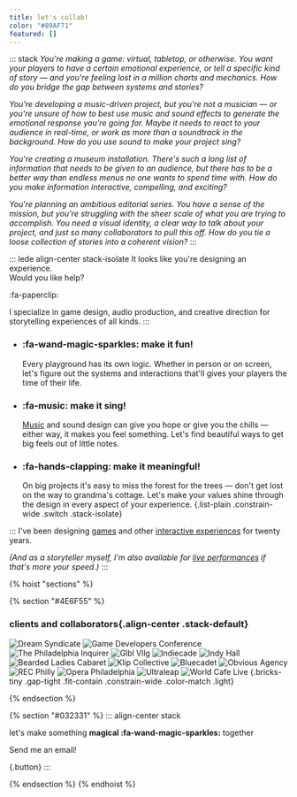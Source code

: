 ```yaml
---
title: let's collab!
color: "#89AF71"
featured: []
---
```



::: stack
_You're making a game: virtual, tabletop, or otherwise. You want your players to have a certain emotional experience, or tell a specific kind of story — and you're feeling lost in a million charts and mechanics. How do you bridge the gap between systems and stories?_

_You're developing a music-driven project, but you're not a musician — or you're unsure of how to best use music and sound effects to generate the emotional response you're going for. Maybe it needs to react to your audience in real-time, or work as more than a soundtrack in the background. How do you use sound to make your project sing?_ 

_You're creating a museum installation. There's such a long list of information that needs to be given to an audience, but there has to be a better way than endless menus no one wants to spend time with. How do you make information interactive, compelling, and exciting?_

_You're planning an ambitious editorial series. You have a sense of the mission, but you're struggling with the sheer scale of what you are trying to accomplish. You need a visual identity, a clear way to talk about your project, and just so many collaborators to pull this off. How do you tie a loose collection of stories into a coherent vision?_
:::


::: lede align-center stack-isolate
It looks like you're designing an experience.  
Would you like help?  

:fa-paperclip:


I specialize in game design, audio production, and creative direction for storytelling experiences of all kinds.
:::


* ### :fa-wand-magic-sparkles: make it fun! 
  Every playground has its own logic. Whether in person or on screen, let's figure out the systems and interactions that'll gives your players the time of their life. 

* ### :fa-music: make it sing! 
  [Music](/music) and sound design can give you hope or give you the chills — either way, it makes you feel something. Let's find beautiful ways to get big feels out of little notes.

* ### :fa-hands-clapping: make it meaningful! 
  On big projects it's easy to miss the forest for the trees — don't get lost on the way to grandma's cottage. Let's make your values shine through the design in every aspect of your experience.
{.list-plain .constrain-wide .switch .stack-isolate}



:::
I've been designing [games](/games) and other [interactive experiences](/interactives) for twenty years.

_(And as a storyteller myself, I'm also available for [live performances](/performance) if that's more your speed.)_
:::


{% hoist "sections" %}




{% section "#4E6F55" %}

<div class="stack-loose constrain-wide">

### clients and collaborators{.align-center .stack-default}

![Dream Syndicate](/assets/uploads/dreamsyndicate.svg)
![Game Developers Conference](/assets/uploads/gdc.svg)
![The Philadelphia Inquirer](/assets/uploads/inquirer.svg)
![Glbl Vllg](/assets/uploads/glblvllg.png)
![Indiecade](/assets/uploads/indiecade.webp)
![Indy Hall](/assets/uploads/indyhall.png)
![Bearded Ladies Cabaret](/assets/uploads/beardedladies.png)
![Klip Collective](/assets/uploads/klip.png)
![Bluecadet](/assets/uploads/bluecadet.svg)
![Obvious Agency](/assets/uploads/obviousagency.webp)
![REC Philly](/assets/uploads/recphilly.svg)
![Opera Philadelphia](/assets/uploads/operaphiladelphia.png)
![Ultraleap](/assets/uploads/ultraleap.svg)
![World Cafe Live](/assets/uploads/worldcafelive.png)
{.bricks-tiny .gap-tight .fit-contain .constrain-wide .color-match .light}

</div>

{% endsection %}


{% section "#032331" %}
::: align-center stack

<div class="quote js-quote-animated" data-quotes="magical |fa-wand-magic-sparkles, musical |fa-music, mythical |fa-book-open, memorable |fa-bookmark, meaningful |fa-hands-clapping">

let's make something **magical :fa-wand-magic-sparkles:** together

</div>

Send me an email!

[](/email){.button}
:::

{% endsection %}
{% endhoist %}